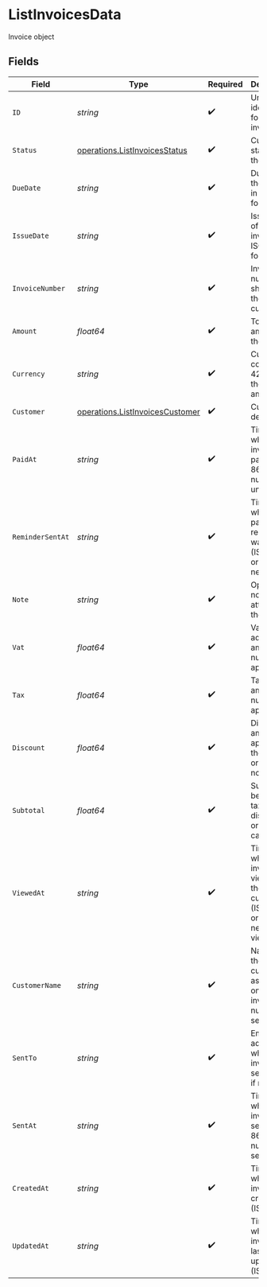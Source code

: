 # ListInvoicesData

Invoice object


## Fields

| Field                                                                                     | Type                                                                                      | Required                                                                                  | Description                                                                               | Example                                                                                   |
| ----------------------------------------------------------------------------------------- | ----------------------------------------------------------------------------------------- | ----------------------------------------------------------------------------------------- | ----------------------------------------------------------------------------------------- | ----------------------------------------------------------------------------------------- |
| `ID`                                                                                      | *string*                                                                                  | :heavy_check_mark:                                                                        | Unique identifier for the invoice                                                         | b3b7e6e2-8c2a-4e2a-9b1a-2e4b5c6d7f8a                                                      |
| `Status`                                                                                  | [operations.ListInvoicesStatus](../../models/operations/listinvoicesstatus.md)            | :heavy_check_mark:                                                                        | Current status of the invoice                                                             | paid                                                                                      |
| `DueDate`                                                                                 | *string*                                                                                  | :heavy_check_mark:                                                                        | Due date of the invoice in ISO 8601 format                                                | 2024-06-30T23:59:59.000Z                                                                  |
| `IssueDate`                                                                               | *string*                                                                                  | :heavy_check_mark:                                                                        | Issue date of the invoice in ISO 8601 format                                              | 2024-06-01T00:00:00.000Z                                                                  |
| `InvoiceNumber`                                                                           | *string*                                                                                  | :heavy_check_mark:                                                                        | Invoice number as shown to the customer                                                   | INV-2024-001                                                                              |
| `Amount`                                                                                  | *float64*                                                                                 | :heavy_check_mark:                                                                        | Total amount of the invoice                                                               | 1500.75                                                                                   |
| `Currency`                                                                                | *string*                                                                                  | :heavy_check_mark:                                                                        | Currency code (ISO 4217) for the invoice amount                                           | USD                                                                                       |
| `Customer`                                                                                | [operations.ListInvoicesCustomer](../../models/operations/listinvoicescustomer.md)        | :heavy_check_mark:                                                                        | Customer details                                                                          |                                                                                           |
| `PaidAt`                                                                                  | *string*                                                                                  | :heavy_check_mark:                                                                        | Timestamp when the invoice was paid (ISO 8601), or null if unpaid                         | 2024-06-15T12:00:00.000Z                                                                  |
| `ReminderSentAt`                                                                          | *string*                                                                                  | :heavy_check_mark:                                                                        | Timestamp when a payment reminder was sent (ISO 8601), or null if never sent              | 2024-06-10T09:00:00.000Z                                                                  |
| `Note`                                                                                    | *string*                                                                                  | :heavy_check_mark:                                                                        | Optional note attached to the invoice                                                     | Thank you for your business.                                                              |
| `Vat`                                                                                     | *float64*                                                                                 | :heavy_check_mark:                                                                        | Value-added tax amount, or null if not applicable                                         | 120                                                                                       |
| `Tax`                                                                                     | *float64*                                                                                 | :heavy_check_mark:                                                                        | Tax amount, or null if not applicable                                                     | 80                                                                                        |
| `Discount`                                                                                | *float64*                                                                                 | :heavy_check_mark:                                                                        | Discount amount applied to the invoice, or null if none                                   | 50                                                                                        |
| `Subtotal`                                                                                | *float64*                                                                                 | :heavy_check_mark:                                                                        | Subtotal before taxes and discounts, or null if not calculated                            | 1400                                                                                      |
| `ViewedAt`                                                                                | *string*                                                                                  | :heavy_check_mark:                                                                        | Timestamp when the invoice was viewed by the customer (ISO 8601), or null if never viewed | 2024-06-05T14:30:00.000Z                                                                  |
| `CustomerName`                                                                            | *string*                                                                                  | :heavy_check_mark:                                                                        | Name of the customer as shown on the invoice, or null if not set                          | Acme Corporation                                                                          |
| `SentTo`                                                                                  | *string*                                                                                  | :heavy_check_mark:                                                                        | Email address to which the invoice was sent, or null if not sent                          | billing@acme.com                                                                          |
| `SentAt`                                                                                  | *string*                                                                                  | :heavy_check_mark:                                                                        | Timestamp when the invoice was sent (ISO 8601), or null if not sent                       | 2024-06-02T08:00:00.000Z                                                                  |
| `CreatedAt`                                                                               | *string*                                                                                  | :heavy_check_mark:                                                                        | Timestamp when the invoice was created (ISO 8601)                                         | 2024-06-01T07:00:00.000Z                                                                  |
| `UpdatedAt`                                                                               | *string*                                                                                  | :heavy_check_mark:                                                                        | Timestamp when the invoice was last updated (ISO 8601)                                    | 2024-06-15T10:00:00.000Z                                                                  |